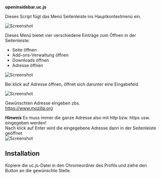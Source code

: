 **openinsidebar.uc.js**

Dieses Script fügt das Menü Seitenleiste ins Hauptkontextmenü ein.  
     
![Screenshot](https://github.com/Endor8/userChrome.js/blob/master/Firefox-57/OpenInSidebar/Bild%20001.png)      
   
Dieses Menü bietet vier verschiedene Einträge zum Öffnen in der Seitenleiste:
* Seite öffnen
* Add-ons-Verwaltung öffnen
* Downloads öffnen
* Adresse öffnen    

![Screenshot](https://github.com/Endor8/userChrome.js/blob/master/Firefox-57/OpenInSidebar/Bild%20002.png)    

Bei klick auf Adresse öffnen, öffnet sich darunter eine Eingabefeld 

![Screenshot](https://github.com/Endor8/userChrome.js/blob/master/Firefox-57/OpenInSidebar/Bild%20003.png)    
 
Gewünschten Adresse eingeben zbs.     
https://www.mozilla.org    
  
***Hinweis***
Es muss immer die ganze Adresse also mit http bzw. https usw. eingegeben werden!       
Nach klick auf Enter wird die eingegebene Adresse dann in der Seitenleiste geöffnet    
![Screenshot](https://github.com/Endor8/userChrome.js/blob/master/Firefox-57/OpenInSidebar/Bild%20004.png)    

## Installation

Kopiere die uc.js-Datei in den Chromeordner des Profils und ziehe den Button an die gewünschte Stelle.    
